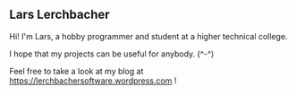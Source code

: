 
Lars Lerchbacher
---

Hi! I'm Lars, a hobby programmer and student at a higher technical college.

I hope that my projects can be useful for anybody. (^-^)

Feel free to take a look at my blog at https://lerchbachersoftware.wordpress.com !


